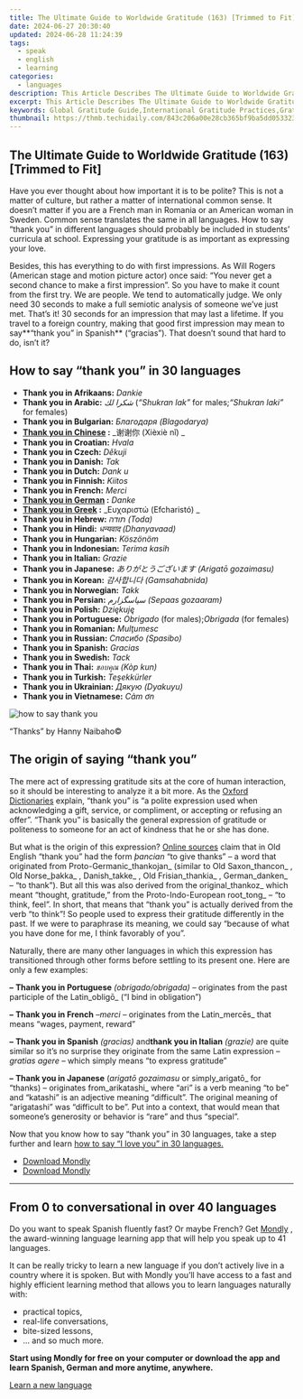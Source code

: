 ```yaml
---
title: The Ultimate Guide to Worldwide Gratitude (163) [Trimmed to Fit]
date: 2024-06-27 20:30:40
updated: 2024-06-28 11:24:39
tags:
  - speak
  - english
  - learning
categories:
  - languages
description: This Article Describes The Ultimate Guide to Worldwide Gratitude (163) [Trimmed to Fit]
excerpt: This Article Describes The Ultimate Guide to Worldwide Gratitude (163) [Trimmed to Fit]
keywords: Global Gratitude Guide,International Gratitude Practices,Gratitude Worldwide,Ultimate Gratitude Guidebook,Culturally Diverse Gratitude,Gratitude Practices Around the World,Worldwide Gratitude Manual
thumbnail: https://thmb.techidaily.com/843c206a00e28cb365bf9ba5dd05332331c8b283e7e323acfc8d381ef1640599.jpg
---
```


## The Ultimate Guide to Worldwide Gratitude (163) [Trimmed to Fit]

 Have you ever thought about how important it is to be polite? This is not a matter of culture, but rather a matter of international common sense. It doesn’t matter if you are a French man in Romania or an American woman in Sweden. Common sense translates the same in all languages. How to say “thank you” in different languages should probably be included in students’ curricula at school. Expressing your gratitude is as important as expressing your love.

 Besides, this has everything to do with first impressions. As Will Rogers (American stage and motion picture actor) once said: “You never get a second chance to make a first impression”. So you have to make it count from the first try. We are people. We tend to automatically judge. We only need 30 seconds to make a full semiotic analysis of someone we’ve just met. That’s it! 30 seconds for an impression that may last a lifetime. If you travel to a foreign country, making that good first impression may mean to say**“thank you” in Spanish** (“gracias”). That doesn’t sound that hard to do, isn’t it?

## How to say “thank you” in 30 languages

* **Thank you in Afrikaans:** _Dankie_
* **Thank you in Arabic:** _شكرا لك_ (_“Shukran lak”_ for males;_“Shukran laki”_ for females)
* **Thank you in Bulgarian:** _Благодаря (Blagodarya)_
* **[Thank you in Chinese](https://shop.mondly.com/affiliate.php?ACCOUNT=ATISTUDI&AFFILIATE=108875&PATH=https://www.mondly.com?AFFILIATE=108875) :** _谢谢你 (Xièxiè nǐ) _
* **Thank you in Croatian:** _Hvala_
* **Thank you in Czech:** _Děkuji_
* **Thank you in Danish:** _Tak_
* **Thank you in Dutch:** _Dank u_
* **Thank you in Finnish:** _Kiitos_
* **Thank you in French:** _Merci_
* **[Thank you in German](https://shop.mondly.com/affiliate.php?ACCOUNT=ATISTUDI&AFFILIATE=108875&PATH=https://www.mondly.com?AFFILIATE=108875) :** _Danke_
* **[Thank you in Greek](https://shop.mondly.com/affiliate.php?ACCOUNT=ATISTUDI&AFFILIATE=108875&PATH=https://www.mondly.com?AFFILIATE=108875) :** _Ευχαριστώ (Efcharistó) _
* **Thank you in Hebrew:** _תודה (Toda)_
* **Thank you in Hindi:** _धन्यवाद (Dhanyavaad)_
* **Thank you in Hungarian:** _Köszönöm_
* **Thank you in Indonesian:** _Terima kasih_
* **Thank you in Italian:** _Grazie_
* **Thank you in Japanese:** _ありがとうございます (Arigatō gozaimasu)_
* **Thank you in Korean:** _감사합니다 (Gamsahabnida)_
* **Thank you in Norwegian:** _Takk_
* **Thank you in Persian:** _سپاسگزارم (Sepaas gozaaram)_
* **Thank you in Polish:** _Dziękuję_
* **Thank you in Portuguese:** _Obrigado_ (for males);_Obrigada_ (for females)
* **Thank you in Romanian:** _Mulţumesc_
* **Thank you in Russian:** _Спасибо (Spasibo)_
* **Thank you in Spanish:** _Gracias_
* **Thank you in Swedish:** _Tack_
* **Thank you in Thai:** _ขอบคุณ (Kòp kun)_
* **Thank you in Turkish:** _Teşekkürler_
* **Thank you in Ukrainian:** _Дякую (Dyakuyu)_
* **Thank you in Vietnamese:** _Cảm ơn_

![how to say thank you](https://edge.mondly.com/blog/wp-content/uploads/2018/11/how-to-say-thank-you.jpg "How To Say Thank You In 30 Different Languages 2")

 “Thanks” by Hanny Naibaho©

## The origin of saying “thank you”

 The mere act of expressing gratitude sits at the core of human interaction, so it should be interesting to analyze it a bit more. As the [Oxford Dictionaries](https://en.oxforddictionaries.com/definition/thank%5Fyou) explain, “thank you” is “a polite expression used when acknowledging a gift, service, or compliment, or accepting or refusing an offer”. “Thank you” is basically the general expression of gratitude or politeness to someone for an act of kindness that he or she has done.

 But what is the origin of this expression? [Online sources](https://www.dictionary.com/browse/thank--you)  claim that in Old English “thank you” had the form _þancian_ “to give thanks” – a word that originated from Proto-Germanic_thankojan_ (similar to Old Saxon_thancon_ , Old Norse_þakka_ , Danish_takke_ , Old Frisian_thankia_ , German_danken_ – “to thank”). But all this was also derived from the original_thankoz_ which meant “thought, gratitude,” from the Proto-Indo-European root_tong_ – “to think, feel”. In short, that means that “thank you” is actually derived from the verb “to think”! So people used to express their gratitude differently in the past. If we were to paraphrase its meaning, we could say “because of what you have done for me, I think favorably of you”.

 Naturally, there are many other languages in which this expression has transitioned through other forms before settling to its present one. Here are only a few examples:

**–** **Thank you in Portuguese** _(obrigado/obrigada)_ – originates from the past participle of the Latin_obligō_ (“I bind in obligation”)

**–** **Thank you in French** –_merci_ – originates from the Latin_mercēs_ that means “wages, payment, reward”

**–** **Thank you in Spanish** _(gracias)_ and**thank you in Italian** _(grazie)_ are quite similar so it’s no surprise they originate from the same Latin expression –_gratias agere_ – which simply means “to express gratitude”

**–** **Thank you in Japanese** (_arigatō gozaimasu_ or simply_arigatō_ for “thanks) – originates from_arikatashi_ where “ari” is a verb meaning “to be” and “katashi” is an adjective meaning “difficult”. The original meaning of “arigatashi” was “difficult to be”. Put into a context, that would mean that someone’s generosity or behavior is “rare” and thus “special”.

 Now that you know how to say “thank you” in 30 languages, take a step further and learn [how to say “I love you” in 30 languages.](https://shop.mondly.com/affiliate.php?ACCOUNT=ATISTUDI&AFFILIATE=108875&PATH=https://www.mondly.com?AFFILIATE=108875)

* [Download Mondly](https://www.facebook.com/sharer/sharer.php?u=https%3A%2F%2Fwww.mondly.com%2Fblog%2Fhow-to-say-thank-you-in-30-different-languages%2F&t=How+to+Say+Thank+You+in+30+Different+Languages "Share on Facebook")
* [Download Mondly](https://shop.mondly.com/affiliate.php?ACCOUNT=ATISTUDI&AFFILIATE=108875&PATH=https://www.mondly.com?AFFILIATE=108875)

---

## From 0 to conversational in over 40 languages

 Do you want to speak Spanish fluently fast? Or maybe French? Get [Mondly](https://app.adjust.io/5ixfg4k?campaign=blog-post-id-6274&fallback=https%3A%2F%2Fapp.mondly.com?avangate%5Fsrc=blog-post-id-6274&redirect%5Fandroid=https%3A%2F%2Fplay.google.com%2Fstore%2Fapps%2Fdetails%3Fid%3Dcom.atistudios.mondly.languages&redirect%5Fios=https%3A%2F%2Fitunes.apple.com%2Fapp%2Fid987873536&redirect%5Fmacos=https%3A%2F%2Fapp.mondly.com?avangate%5Fsrc=blog-post-id-6274) , the award-winning language learning app that will help you speak up to 41 languages.

 It can be really tricky to learn a new language if you don’t actively live in a country where it is spoken. But with Mondly you’ll have access to a fast and highly efficient learning method that allows you to learn languages naturally with:

* practical topics,
* real-life conversations,
* bite-sized lessons,
* … and so much more.

 **Start using Mondly for free on your computer or download the app and learn Spanish, German and more anytime, anywhere.**

[Learn a new language](https://adjt.mondly.com/5ixfg4k?campaign=blog-post-id-2413&fallback=https%3A%2F%2Fapp.mondly.com%3Futm%5Fmedium%3Dblog%5Fblog-post-id-2413%26utm%5Fsource%3Dblog-post-id-2413&redirect%5Fmacos=https%3A%2F%2Fapp.mondly.com%3Futm%5Fmedium%3Dblog%5Fblog-post-id-2413%26utm%5Fsource%3Dblog-post-id-2413&redirect%5Fandroid=https%3A%2F%2Fplay.google.com%2Fstore%2Fapps%2Fdetails%3Fid%3Dcom.atistudios.mondly.languages%3Futm%5Fmedium%3Dblog%5Fblog-post-id-2413%26utm%5Fsource%3Dblog-post-id-2413&redirect%5Fios=https%3A%2F%2Fapps.apple.com%2Fapp%2Fapple-store%2Fid987873536%3Fpt%3D78954800%26ct%3Dblog-post-id-2413%26mt%3D8 "Learn a new language")

<ins class="adsbygoogle"
     style="display:block"
     data-ad-format="autorelaxed"
     data-ad-client="ca-pub-7571918770474297"
     data-ad-slot="1223367746"></ins>



<ins class="adsbygoogle"
     style="display:block"
     data-ad-client="ca-pub-7571918770474297"
     data-ad-slot="8358498916"
     data-ad-format="auto"
     data-full-width-responsive="true"></ins>
